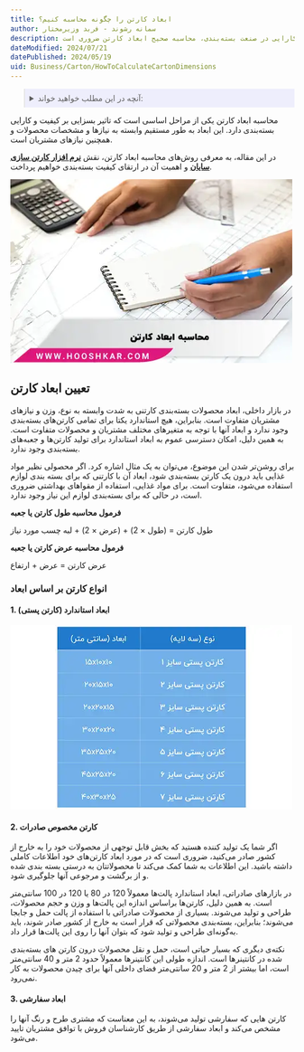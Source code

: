 ```yaml
---
title: ابعاد کارتن را چگونه محاسبه کنیم؟
author: سمانه رشوند - فربد وزیرمختار
description: با راهنمای کامل محاسبه ابعاد کارتن، بسته‌بندی محصولات خود را بهینه کنید. برای افزایش کارایی در صنعت بسته‌بندی، محاسبه صحیح ابعاد کارتن ضروری است.
dateModified: 2024/07/21
datePublished: 2024/05/19
uid: Business/Carton/HowToCalculateCartonDimensions
---
```


<blockquote style="background-color:#eeeefc; padding:0.5rem">
<details>
  <summary>آنچه در این مطلب خواهید خواند:</summary>
  <ul>
    <li>تعیین ابعاد کارتن</li>
    <li>انواع کارتن بر اساس ابعاد</li>
    <ul>
     <li>1. ابعاد استاندارد (کارتن پستی)</li>
     <li>2. کارتن مخصوص صادرات</li>
     <li>3. ابعاد سفارشی</li>
    </ul>
  </ul>
</details>
</blockquote>

محاسبه ابعاد کارتن یکی از مراحل اساسی است که تاثیر بسزایی بر کیفیت و کارایی بسته‌بندی دارد. این ابعاد به طور مستقیم وابسته به نیازها و مشخصات محصولات و همچنین نیازهای مشتریان است.

در این مقاله، به معرفی روش‌های محاسبه ابعاد کارتن، نقش **<a href="https://www.hooshkar.com/Software/PrintingAndPackaging/Package/Carton" target="_blank"> نرم افزار کارتن سازی سایان</a>** و اهمیت آن در ارتقای کیفیت بسته‌بندی خواهیم پرداخت.

![محاسبه ابعاد کارتن](./Images/CalculateTheCartonDimensions.webp)


## تعیین ابعاد کارتن
در بازار داخلی، ابعاد محصولات بسته‌بندی کارتنی به شدت وابسته به نوع، وزن و نیازهای مشتریان متفاوت است. بنابراین، هیچ استاندارد یکتا برای تمامی کارتن‌های بسته‌بندی وجود ندارد و ابعاد آنها با توجه به متغیرهای مختلف مشتریان و محصولات متفاوت است. به همین دلیل، امکان دسترسی عموم به ابعاد استاندارد برای تولید کارتن‌ها و جعبه‌های بسته‌بندی وجود ندارد.

برای روشن‌تر شدن این موضوع، می‌توان به یک مثال اشاره کرد. اگر محصولی نظیر مواد غذایی باید درون یک کارتن بسته‌بندی شود، ابعاد آن با کارتنی که برای بسته ‌بندی لوازم استفاده می‌شود، متفاوت است. برای مواد غذایی، استفاده از مقواهای بهداشتی ضروری است، در حالی که برای بسته‌بندی لوازم این نیاز وجود ندارد.


**فرمول محاسبه طول کارتن یا جعبه**

طول کارتن = (طول × 2) + (عرض × 2) + لبه چسب مورد نیاز

**فرمول محاسبه عرض کارتن یا جعبه**

عرض کارتن = عرض + ارتفاع 


### انواع کارتن بر اساس ابعاد

#### 1. ابعاد استاندارد (کارتن پستی)

![ابعاد کارتن های پستی](./Images/DimensionsOfStandardCartons.webp)

#### 2. کارتن مخصوص صادرات

اگر شما یک تولید کننده هستید که بخش قابل توجهی از محصولات خود را به خارج از کشور صادر می‌کنید، ضروری است که در مورد ابعاد کارتن‌های خود اطلاعات کاملی داشته باشید. این اطلاعات به شما کمک می‌کند تا محصولاتتان به درستی بسته بندی شده و از برگشت و مرجوعی آنها جلوگیری شود.

در بازارهای صادراتی، ابعاد استاندارد پالت‌ها معمولاً 120 در 80 یا 120 در 100 سانتی‌متر است. به همین دلیل، کارتن‌ها براساس اندازه این پالت‌ها و وزن و حجم محصولات، طراحی و تولید می‌شوند. بسیاری از محصولات صادراتی با استفاده از پالت حمل و جابجا می‌شوند؛ بنابراین، بسته‌بندی محصولاتی که قرار است به خارج از کشور صادر شوند، باید به‌گونه‌ای طراحی و تولید شود که بتوان آنها را روی این پالت‌ها قرار داد.

نکته‌ی دیگری که بسیار حیاتی است، حمل و نقل محصولات درون کارتن ‌های بسته‌بندی شده در کانتینرها است. اندازه طولی این کانتینرها معمولاً حدود 2 متر و 40 سانتی‌متر است، اما بیشتر از 2 متر و 20 سانتی‌متر فضای داخلی آنها برای چیدن محصولات به کار نمی‌رود.

#### 3. ابعاد سفارشی

کارتن‌ هایی که سفارشی تولید می‌شوند، به این معناست که مشتری طرح و رنگ آنها را مشخص می‌کند و ابعاد سفارشی از طریق کارشناسان فروش با توافق مشتریان تایید می‌شود.